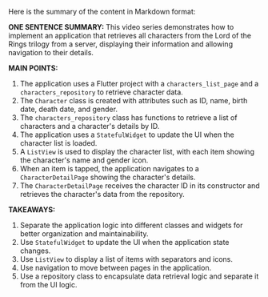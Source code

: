 Here is the summary of the content in Markdown format:

**ONE SENTENCE SUMMARY:**
This video series demonstrates how to implement an application that retrieves all characters from the Lord of the Rings trilogy from a server, displaying their information and allowing navigation to their details.

**MAIN POINTS:**

1. The application uses a Flutter project with a `characters_list_page` and a `characters_repository` to retrieve character data.
2. The `Character` class is created with attributes such as ID, name, birth date, death date, and gender.
3. The `characters_repository` class has functions to retrieve a list of characters and a character's details by ID.
4. The application uses a `StatefulWidget` to update the UI when the character list is loaded.
5. A `ListView` is used to display the character list, with each item showing the character's name and gender icon.
6. When an item is tapped, the application navigates to a `CharacterDetailPage` showing the character's details.
7. The `CharacterDetailPage` receives the character ID in its constructor and retrieves the character's data from the repository.

**TAKEAWAYS:**

1. Separate the application logic into different classes and widgets for better organization and maintainability.
2. Use `StatefulWidget` to update the UI when the application state changes.
3. Use `ListView` to display a list of items with separators and icons.
4. Use navigation to move between pages in the application.
5. Use a repository class to encapsulate data retrieval logic and separate it from the UI logic.

